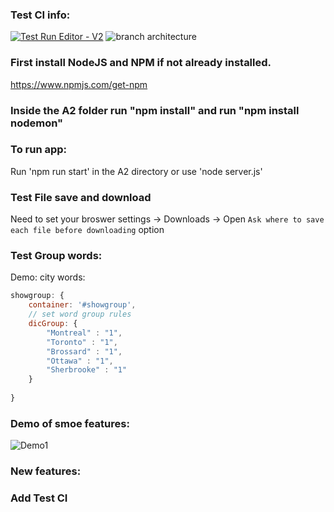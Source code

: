 ### Test CI info:
[![Test Run Editor - V2](https://github.com/BestBonBai/COMP-354/actions/workflows/testRun.yml/badge.svg)](https://github.com/BestBonBai/COMP-354/actions/workflows/testRun.yml)
![branch architecture](https://github.com/github/COMP-354/actions/workflows/testRun.yml/badge.svg?branch=feature-1)


### First install NodeJS and NPM if not already installed.
https://www.npmjs.com/get-npm

### Inside the A2 folder run "npm install" and run "npm install nodemon"

### To run app:
Run 'npm run start' in the A2 directory
or use 'node server.js'

### Test File save and download
Need to set your broswer settings -> Downloads -> Open `Ask where to save each file before downloading` option

### Test Group words:
Demo: city words:
```javascript
showgroup: {
    container: '#showgroup',
    // set word group rules
    dicGroup: {
        "Montreal" : "1",
        "Toronto" : "1",
        "Brossard" : "1",
        "Ottawa" : "1",
        "Sherbrooke" : "1"
    }
                    
}
````

### Demo of smoe features:
![Demo1](https://cdn.jsdelivr.net/gh/bestbonbai/bai_cdn@master/img/soen/demo3.gif)

### New features:

### Add Test CI